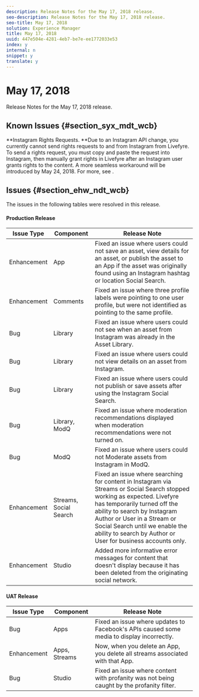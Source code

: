 ```yaml
---
description: Release Notes for the May 17, 2018 release.
seo-description: Release Notes for the May 17, 2018 release.
seo-title: May 17, 2018
solution: Experience Manager
title: May 17, 2018
uuid: 447e504e-4281-4eb7-be7e-ee1772033e53
index: y
internal: n
snippet: y
translate: y
---
```


# May 17, 2018

Release Notes for the May 17, 2018 release.

## Known Issues {#section_syx_mdt_wcb}

**Instagram Rights Requests. **Due to an Instagram API change, you currently cannot send rights requests to and from Instagram from Livefyre. To send a rights request, you must copy and paste the request into Instagram, then manually grant rights in Livefyre after an Instagram user grants rights to the content. A more seamless workaround will be introduced by May 24, 2018. For more, see [](c_anouncements.md#c_anouncements).

## Issues {#section_ehw_ndt_wcb}

The issues in the following tables were resolved in this release.

#### Production Release
|  **Issue Type** | **Component** | **Release Note** |
|---|---|---|
|  Enhancement | App | Fixed an issue where users could not save an asset, view details for an asset, or publish the asset to an App if the asset was originally found using an Instagram hashtag or location Social Search. |
|  Enhancement | Comments | Fixed an issue where three profile labels were pointing to one user profile, but were not identified as pointing to the same profile. |
|  Bug | Library | Fixed an issue where users could not see when an asset from Instagram was already in the Asset Library. |
|  Bug | Library | Fixed an issue where users could not view details on an asset from Instagram.  |
|  Bug | Library | Fixed an issue where users could not publish or save assets after using the Instagram Social Search. |
|  Bug | Library, ModQ | Fixed an issue where moderation recommendations displayed when moderation recommendations were not turned on. |
|  Bug | ModQ | Fixed an issue where users could not Moderate assets from Instagram in ModQ. |
|  Enhancement | Streams, Social Search | Fixed an issue where searching for content in Instagram via Streams or Social Search stopped working as expected. Livefyre has temporarily turned off the ability to search by Instagram Author or User in a Stream or Social Search until we enable the ability to search by Author or User for business accounts only. |
|  Enhancement | Studio | Added more informative error messages for content that doesn't display because it has been deleted from the originating social network. |

#### UAT Release
|  **Issue Type** | **Component** | **Release Note** |
|---|---|---|
|  Bug | Apps | Fixed an issue where updates to Facebook's APIs caused some media to display incorrectly.  |
|  Enhancement | Apps, Streams | Now, when you delete an App, you delete all streams associated with that App. |
|  Bug | Studio | Fixed an issue where content with profanity was not being caught by the profanity filter.  |

